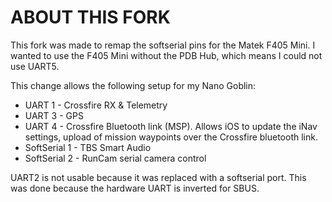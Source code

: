 # ABOUT THIS FORK
This fork was made to remap the softserial pins for the Matek F405 Mini.
I wanted to use the F405 Mini without the PDB Hub, which means I could not use UART5.

This change allows the following setup for my Nano Goblin:

* UART 1 - Crossfire RX & Telemetry
* UART 3 - GPS
* UART 4 - Crossfire Bluetooth link (MSP). Allows iOS to update the iNav settings, upload of mission waypoints over the Crossfire bluetooth link.
* SoftSerial 1 - TBS Smart Audio
* SoftSerial 2 - RunCam serial camera control

UART2 is not usable because it was replaced with a softserial port. This was done because the hardware UART is inverted for SBUS.
